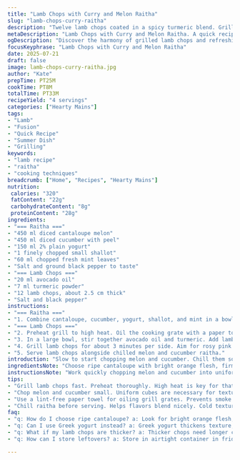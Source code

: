 ```yaml
---
title: "Lamb Chops with Curry and Melon Raitha"
slug: "lamb-chops-curry-raitha"
description: "Twelve lamb chops coated in a spicy turmeric blend. Grilled quickly over high heat for a medium-rare finish. Accompanied by a chilled raitha made from cantaloupe and diced cucumber. Yogurt base with chopped shallots and fresh mint replaces coriander. Olive oil replaced with avocado oil for a subtle nutty flavor. Raitha is tangy and cooling, balancing the warmth of curry on lamb. Simple. Fast with minimal ingredients."
metaDescription: "Lamb Chops with Curry and Melon Raitha. A quick recipe for delicious grilled lamb chops coated in turmeric. Perfect for a fresh meal."
ogDescription: "Discover the harmony of grilled lamb chops and refreshing melon raitha. Perfect balance of flavors and textures in every bite."
focusKeyphrase: "Lamb Chops with Curry and Melon Raitha"
date: 2025-07-21
draft: false
image: lamb-chops-curry-raitha.jpg
author: "Kate"
prepTime: PT25M
cookTime: PT8M
totalTime: PT33M
recipeYield: "4 servings"
categories: ["Hearty Mains"]
tags:
- "Lamb"
- "Fusion"
- "Quick Recipe"
- "Summer Dish"
- "Grilling"
keywords:
- "lamb recipe"
- "raitha"
- "cooking techniques"
breadcrumb: ["Home", "Recipes", "Hearty Mains"]
nutrition: 
 calories: "320"
 fatContent: "22g"
 carbohydrateContent: "8g"
 proteinContent: "28g"
ingredients:
- "=== Raitha ==="
- "450 ml diced cantaloupe melon"
- "450 ml diced cucumber with peel"
- "150 ml 2% plain yogurt"
- "1 finely chopped small shallot"
- "60 ml chopped fresh mint leaves"
- "Salt and ground black pepper to taste"
- "=== Lamb Chops ==="
- "20 ml avocado oil"
- "7 ml turmeric powder"
- "12 lamb chops, about 2.5 cm thick"
- "Salt and black pepper"
instructions:
- "=== Raitha ==="
- "1. Combine cantaloupe, cucumber, yogurt, shallot, and mint in a bowl. Add salt and pepper. Mix gently. Chill while preparing lamb."
- "=== Lamb Chops ==="
- "2. Preheat grill to high heat. Oil the cooking grate with a paper towel dipped in avocado oil."
- "3. In a large bowl, stir together avocado oil and turmeric. Add lamb chops and turn several times to coat all sides evenly. Sprinkle salt and pepper on both sides."
- "4. Grill lamb chops for about 3 minutes per side. Aim for rosy pink center or cook a little longer if preferred. Remove and rest briefly."
- "5. Serve lamb chops alongside chilled melon and cucumber raitha."
introduction: "Slow to start chopping melon and cucumber. Chill them so flavors marry well in yogurt. Mint leaves pop differently from coriander. Lamb thicker than usual packs juicy chew; turmeric stands in for curry powder this round. Avocado oil for grill—less smoky than olive, subtle nutty contrast. Grill quick, flip quick. Just a slight char on edges. Raitha hits cool against hot lamb. Tangy yogurt, sweet melon pairs with tender meat. Minimal prep but attention to each element’s texture. Flavor is sparse but punches where needed. No fuss, strong results. Freshness battling warmth on plate."
ingredientsNote: "Choose ripe cantaloupe with bright orange flesh, firm but giving slightly to pressure. Keep cucumber peeled for crunch and bitterness but here skin stays; adds color and earthiness. Mint replaces cilantro—offers cool, clean taste instead of herbal brightness. Yogurt should be plain, not thick like Greek or too runny. Avocado oil stable on grill, infuses mild nut flavor, swapping out olive oil’s sharper notes. Turmeric powder brings warm earthiness differing from standard curry powder, less complex but vibrant yellow hue and subtle bitterness. Lamb chops can vary in thickness; 2.5 cm works for grilling timing. Salt and pepper standard seasoning but add sparingly since turmeric brings some bite."
instructionsNote: "Work quickly chopping melon and cucumber into uniform cubes; this ensures consistent texture in raitha. Combine with yogurt immediately after chopping to prevent oxidation, preserving fresh color. Finely mincing shallot avoids overpowering the delicate cooling sauce. Stir chopped mint in last; heat releases oils fast, better fresh. Heat grill to very high for fast caramelization, preventing drying out. Oil grill grates to prevent sticking but use a lint-free paper towel dipped in oil then tongs to avoid flaring. Mix turmeric and oil before adding lamb; coating evenly allows color and flavor to build without clumping. Grill lamb 3 minutes side one, flip 3 minutes side two, aim for medium-rare center. Rest a few minutes to redistribute juices. Serve lamb hot with chilled raitha to contrast temperature and flavor. No complicated plating. Rustic but attentive timing ensures success."
tips:
- "Grill lamb chops fast. Preheat thoroughly. High heat is key for that perfect sear. Don’t overcrowd the grill. Juicy lamb needs space. Rest the meat after grilling. Essential step. Juices need time to settle. Slice too soon, all drips out. Use a meat thermometer if unsure. Aim for medium-rare, around 57 degrees Celsius."
- "Chop melon and cucumber small. Uniform cubes are necessary for texture. Avoid mushy raitha. Combine ingredients immediately in yogurt. Prevents oxidation. Keep cilantro out. Use fresh mint instead. Gives better cooling touch. The balance with lamb flavor is key. Turmeric is strong. Don't overpower with too many spices."
- "Use a lint-free paper towel for oiling grill grates. Prevents smoke and flares. No charred bits. Just nice grilled flavor. Aim for even cooking on both sides. Watch closely. Flip only once for grilling. Helps develop nice crust. Rest meat after grilling. Juices redistribute for tenderness and flavor."
- "Chill raitha before serving. Helps flavors blend nicely. Cold texture contrasts warm lamb beautifully. Use ripe cantaloupe. Look for firm but slightly yielding flesh. Bright orange color is best. Cucumber should be fresh and crunchy. Pith adds texture but can be peeled if needed. Taste the mix before serving. Adjust seasoning if necessary."
faq:
- "q: How do I choose ripe cantaloupe? a: Look for bright orange flesh, firm yet giving slightly. Aromatic smell hints at ripeness. Choose weighty ones for size."
- "q: Can I use Greek yogurt instead? a: Greek yogurt thickens texture, may overpower freshness. Stick to plain yogurt. Balance flavors is important."
- "q: What if my lamb chops are thicker? a: Thicker chops need longer cook times. Aim for internal temp of 60 degrees Celsius for medium. Adjust grill time accordingly."
- "q: How can I store leftovers? a: Store in airtight container in fridge. Consume within two days. Reheat carefully to maintain texture. Don’t microwave for too long."

---
```


